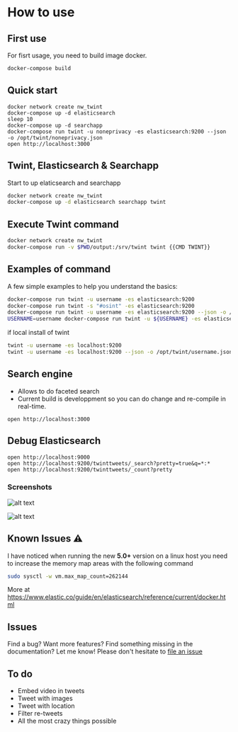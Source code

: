 # How to use

## First use

For fisrt usage, you need to build image docker.

``` bash
docker-compose build
```

## Quick start
```
docker network create nw_twint
docker-compose up -d elasticsearch
sleep 10
docker-compose up -d searchapp
docker-compose run twint -u noneprivacy -es elasticsearch:9200 --json -o /opt/twint/noneprivacy.json
open http://localhost:3000
```

## Twint, Elasticsearch & Searchapp

Start to up elaticsearch and searchapp

``` bash
docker network create nw_twint
docker-compose up -d elasticsearch searchapp twint

```

## Execute Twint command

``` bash
docker network create nw_twint
docker-compose run -v $PWD/output:/srv/twint twint {{CMD TWINT}}
```

## Examples of command

A few simple examples to help you understand the basics:

``` bash
docker-compose run twint -u username -es elasticsearch:9200
docker-compose run twint -s "#osint" -es elasticsearch:9200
docker-compose run twint -u username -es elasticsearch:9200 --json -o /opt/twint/username.json
USERNAME=username docker-compose run twint -u ${USERNAME} -es elasticsearch:9200 --json -o /opt/twint/${USERNAME}.json
```

if local install of twint
``` bash
twint -u username -es localhost:9200
twint -u username -es localhost:9200 --json -o /opt/twint/username.json
```

## Search engine

- Allows to do faceted search
- Current build is developpment so you can do change and re-compile in real-time.

```
open http://localhost:3000
```

## Debug Elasticsearch

```
open http://localhost:9000
open http://localhost:9200/twinttweets/_search?pretty=true&q=*:*
open http://localhost:9200/twinttweets/_count?pretty
```

### Screenshots
![alt text](https://github.com/lucmski/twint-search/raw/master/docs/screenshot1.png "Screenshot #1")

![alt text](https://github.com/lucmski/twint-search/raw/master/docs/screenshot2.png "Screenshot #2")

## Known Issues :warning:

I have noticed when running the new **5.0+** version on a linux host you need to increase the memory map areas with the following command

``` bash
sudo sysctl -w vm.max_map_count=262144
```

More at https://www.elastic.co/guide/en/elasticsearch/reference/current/docker.html

## Issues

Find a bug? Want more features? Find something missing in the documentation? Let me know! Please don't hesitate to [file an issue](https://github.com/blacktop/docker-elasticsearch-alpine/issues/new)

## To do
- Embed video in tweets
- Tweet with images
- Tweet with location
- Filter re-tweets
- All the most crazy things possible

